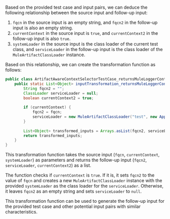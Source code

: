 Based on the provided test case and input pairs, we can deduce the following relationship between the source input and follow-up input:

1. `fqcn` in the source input is an empty string, and `fqcn2` in the follow-up input is also an empty string.
2. `currentContext` in the source input is `true`, and `currentContext2` in the follow-up input is also `true`.
3. `systemLoader` in the source input is the class loader of the current test class, and `serviceLoader` in the follow-up input is the class loader of the `MuleArtifactClassLoader` instance.

Based on this relationship, we can create the transformation function as follows:

```java
public class ArtifactAwareContextSelectorTestCase_returnsMuleLoggerContextForInternalArtifactClassLoader {
    public static List<Object> inputTransformation_returnsMuleLoggerContextForInternalArtifactClassLoader(String fqcn, boolean currentContext, ClassLoader systemLoader) {
        String fqcn2 = "";
        ClassLoader serviceLoader = null;
        boolean currentContext2 = true;
        
        if (currentContext) {
            fqcn2 = fqcn;
            serviceLoader = new MuleArtifactClassLoader("test", new ApplicationDescriptor("test"), new URL[0], systemLoader, mock(ClassLoaderLookupPolicy.class)).getClassLoader();
        }
        
        List<Object> transformed_inputs = Arrays.asList(fqcn2, serviceLoader, currentContext2);
        return transformed_inputs;
    }
}
```

This transformation function takes the source input (`fqcn`, `currentContext`, `systemLoader`) as parameters and returns the follow-up input (`fqcn2`, `serviceLoader`, `currentContext2`) as a list.

The function checks if `currentContext` is `true`. If it is, it sets `fqcn2` to the value of `fqcn` and creates a new `MuleArtifactClassLoader` instance with the provided `systemLoader` as the class loader for the `serviceLoader`. Otherwise, it leaves `fqcn2` as an empty string and sets `serviceLoader` to `null`.

This transformation function can be used to generate the follow-up input for the provided test case and other potential input pairs with similar characteristics.